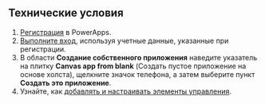 ## <a name="prerequisites"></a>Технические условия

1. [Регистрация](../maker/signup-for-powerapps.md) в PowerApps.
1. [Выполните вход](https://web.powerapps.com/?utm_source=padocs&utm_medium=linkinadoc&utm_campaign=referralsfromdoc), используя учетные данные, указанные при регистрации.
1. В области **Создание собственного приложения** наведите указатель на плитку **Canvas app from blank** (Создать пустое приложение на основе холста), щелкните значок телефона, а затем выберите пункт **Создать это приложение**.
1. Узнайте, как [добавлять и настраивать элементы управления](../maker/canvas-apps/add-configure-controls.md).
